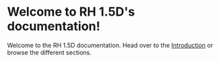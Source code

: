 # Welcome to RH 1.5D's documentation!

Welcome to the RH 1.5D documentation. Head over to the [Introduction](introduction.md) or browse the different sections.




